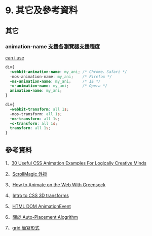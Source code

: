 # 9. 其它及參考資料

## 其它

### animation-name 支援各瀏覽器支援程度

[can i use](https://caniuse.com/#search=animation-name)

```css
div{
  -webkit-animation-name: my_ani; /* Chrome、Safari */
  -mos-animation-name: my_ani;    /* Firefox */
  -ms-animation-name: my_ani;     /* IE */
  -o-animation-name: my_ani;      /* Opera */
  animation-name: my_ani;
}
```

```css
div{
  -webkit-transform: all 1s;
  -mos-transform: all 1s;
  -ms-transform: all 1s;
  -o-transform: all 1s;
  transform: all 1s;
}
```

## 參考資料

1、[30 Useful CSS Animation Examples For Logically Creative Minds](https://uicookies.com/css-animation-examples/)

2、[ScrollMagic 外掛](https://scrollmagic.io)

3、[How to Animate on the Web With Greensock](https://css-tricks.com/how-to-animate-on-the-web-with-greensock/)

4、[Intro to CSS 3D transforms](https://3dtransforms.desandro.com)

5、[HTML DOM AnimationEvent](https://www.w3schools.com/jsref/obj\_animationevent.asp)

6、[關於 Auto-Placement Alogrithm](https://webdesign.tutsplus.com/tutorials/understanding-the-css-grid-auto-placement-algorithm--cms-27563)

7、[grid 簡寫形式](https://webdesign.tutsplus.com/tutorials/save-time-with-the-css-grid-shorthand-property--cms-31590)


